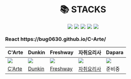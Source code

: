 <div align="center">
  <h1>📚 STACKS</h1>
  <div style="display: flex; justify-content: center; gap: 5px;">
    <img src="https://img.shields.io/badge/HTML5-E34F26?style=for-the-badge&logo=html5&logoColor=FFF"/>
    <img src="https://img.shields.io/badge/CSS3-1572B6?style=for-the-badge&logo=css3&logoColor=FFF"/>
    <img src="https://img.shields.io/badge/jquery-0769AD?style=for-the-badge&logo=jquery&logoColor=FFF"/>
    <img src="https://img.shields.io/badge/GitHub-EAEAEA?style=for-the-badge&logo=github&logoColor=000"/>
    <img src="https://img.shields.io/badge/React-61DAFB?style=for-the-badge&logo=React&logoColor=white"/>
  </div>
</div>

<h3>React https://bug0630.github.io/C-Arte/</h3>

| C'Arte  | Dunkin  | Freshway  | 자취요리사 | Dapara  |
|---|---|---|---|---|
| <img src="https://github.com/bug0630/bug0630/assets/143781709/4ef8cb05-c83e-42f3-9b39-4d4d26c5d12a"> | <img src="https://github.com/bug0630/bug0630/assets/143781709/c60be26d-ece0-41b1-9152-caea05d8ee10"> | <img src="https://github.com/bug0630/bug0630/assets/143781709/b34f52e4-709d-4150-925d-f27325d0a785"> | <img src="https://github.com/bug0630/bug0630/assets/143781709/5e298f2d-c92c-4c07-a3ca-356f462ecfba"> | <img src="https://github.com/bug0630/bug0630/assets/143781709/86f49146-fb85-44c4-b589-c1a608ade160"> |
| [C'Arte](https://bug0630.github.io/C-Arte/) | [Dunkin](https://bug0630.github.io/Dunkin/) | [Freshway](https://bug0630.github.io/Freshway/) | [자취요리사](https://bug0630.github.io/portfolio/teamD/) | 준비중 |
